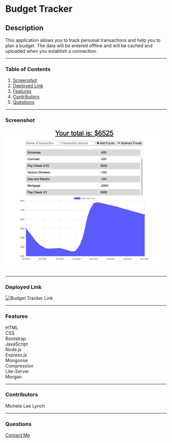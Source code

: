# Budget Tracker   

## Description   
This application allows you to track personal transactions and help you to plan a budget. The data will be entered offline and will be cached and uploaded when you establish a connection.   

***
### Table of Contents  
1. [Screenshot](https://github.com/MLLynch2K/budget-tracker#screenshot)
2. [Deployed Link](https://github.com/MLLynch2K/budget-tracker#deployed-link)
3. [Features](https://github.com/MLLynch2K/budget-tracker#features)
4. [Contributors](https://github.com/MLLynch2K/budget-tracker#contributors)
5. [Questions](https://github.com/MLLynch2K/budget-tracker#questions)   

***   
### Screenshot   
![](images/budget-tracker-screenshot.png)    

***
### Deployed Link     
![Budget Tracker Link](https://budget-tracker2k.herokuapp.com)  

***
### Features  
HTML   
CSS   
Bootstrap   
JavaScript  
Node.js   
Express.js     
Mongoose   
Compression   
Lite-Server   
Morgan   

***
### Contributors  
Michele Lee Lynch

***
### Questions  
[Contact Me](https://github.com/MLLynch2K)   